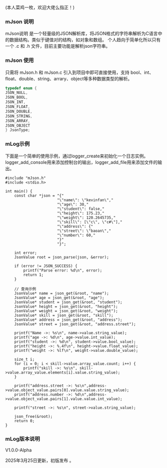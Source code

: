 
(本人菜鸡一枚，欢迎大佬么指正！)

### mJson 说明

mJson说明 是一个轻量级的JSON解析库，将JSON格式的字符串解析为C语言中的数据结构。类似于键值对的结构，如对象和数组。
个人趋向于简单化所以只有一个 .c 和 .h 文件，目前主要功能是解析json字符串。

### mJson 使用

只需将 mJson.h 和 mJson.c 引入到项目中即可直接使用，支持 bool、int、float、double、string、arrary、object等多种数据类型的解析。
```c
typedef enum {
JSON_NULL,
JSON_BOOL,
JSON_INT,
JSON_FLOAT,
JSON_DOUBLE,
JSON_STRING,
JSON_ARRAY,
JSON_OBJECT
} JsonType;
```


### mLog示例

下面是一个简单的使用示例，通过logger_create来初始化一个日志实例。logger_add_console用来添加控制台的输出，logger_add_file用来添加文件的输出。

```
#include "mJson.h"
#include <stdio.h>

int main() {
    const char *json = "{"
                       "\"name\": \"kevinfan\","
                       "\"age\": 30,"
                       "\"student\": false,"
                       "\"height\": 175.23,"
                       "\"weight\": 120.2645735,"
                       "\"skill\": [\"c\", \"c#\"],"
                       "\"address\": {"
                       "\"street\": \"baoan\","
                       "\"number\": 60,"
                       "}"
                       "}";

    int error;
    JsonValue root = json_parse(json, &error);

    if (error != JSON_SUCCESS) {
        printf("Parse error: %d\n", error);
        return 1;
    }

    // 查询示例
    JsonValue* name = json_get(&root, "name");
    JsonValue* age = json_get(&root, "age");
    JsonValue* student = json_get(&root, "student");
    JsonValue* height = json_get(&root, "height");
    JsonValue* weight = json_get(&root, "weight");
    JsonValue* skill = json_get(&root, "skill");
    JsonValue* address = json_get(&root, "address");
    JsonValue* street = json_get(&root, "address.street");

    printf("Name ->: %s\n", name->value.string_value);
    printf("age ->: %d\n", age->value.int_value);
    printf("student ->: %d\n", student->value.bool_value);
    printf("height ->: %.4f\n", height->value.float_value);
    printf("weight ->: %lf\n", weight->value.double_value);

    size_t i;
    for (i = 0; i < skill->value.array_value.count; i++) {
        printf("skill ->: %s\n", skill->value.array_value.elements[i].value.string_value);
    }

    printf("address.street ->: %s\n",address->value.object_value.pairs[0].value.value.string_value);
    printf("address.number ->: %d\n",address->value.object_value.pairs[1].value.value.int_value);

    printf("street ->: %s\n", street->value.string_value);

    json_free(&root);
    return 0;
}

```



### mLog版本说明


V1.0.0-Alpha

2025年3月25日更新，初版发布 。

